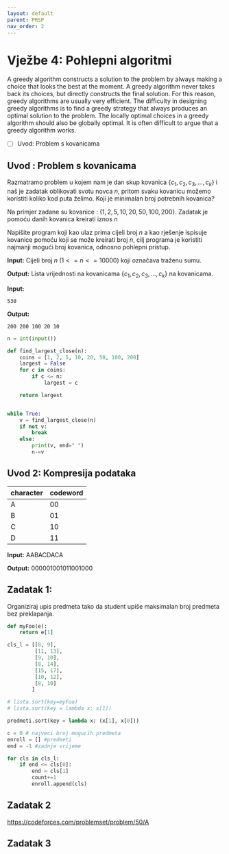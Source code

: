 ```yaml
---
layout: default
parent: PRSP
nav_order: 2
---
```



# Vježbe 4: Pohlepni algoritmi

A greedy algorithm constructs a solution to the problem by always making a choice that looks the best at the moment. A greedy algorithm never takes back its choices, but directly constructs the final solution. For this reason, greedy algorithms are usually very efficient.
The difficulty in designing greedy algorithms is to find a greedy strategy that always produces an optimal solution to the problem. The locally optimal choices in a greedy algorithm should also be globally optimal. It is often difficult to argue that a greedy algorithm works.

- [ ] Uvod: Problem s kovanicama

## Uvod : Problem s kovanicama

Razmatramo problem u kojem nam je dan skup kovanica $\{c_1, c_2, c_3,...,c_k\}$ i naš je zadatak oblikovati svotu novca $n$, pritom svaku kovanicu možemo koristiti koliko kod puta želimo. Koji je minimalan broj potrebnih kovanica?

Na primjer zadane su kovanice : $\{1, 2, 5, 10, 20, 50, 100, 200\}$. Zadatak je pomoću danih kovanica kreirati iznos $n$

Napišite program koji kao ulaz prima cijeli broj $n$ a kao rješenje ispisuje kovanice pomoću koji se može kreirati broj $n$, cilj programa je koristiti najmanji mogući broj kovanica, odnosno pohlepni pristup.

**Input:**
Cijeli broj $n$ $(1 <= n <= 10000)$ koji označava traženu sumu.

**Output:**
Lista vrijednosti na kovanicama $\{c_1, c_2, c_3,...,c_k\}$ na kovanicama.


**Input:**
```
530
```

**Output:**
```
200 200 100 20 10
```

```python
n = int(input())

def find_largest_close(n):
	coins = [1, 2, 5, 10, 20, 50, 100, 200]
	largest = False
	for c in coins:
		if c <= n:
			largest = c

	return largest


while True:	
	v = find_largest_close(n)
	if not v:
		break
	else:
		print(v, end=" ")
		n-=v 

```

## Uvod 2: Kompresija podataka

| character | codeword |
| --------- | -------- |
| A         | 00       |
| B         | 01       |
| C         | 10       |
| D         | 11       |

**Input:**
AABACDACA

**Output:**
000001001011001000


## Zadatak 1:

Organiziraj upis predmeta tako da student upiše maksimalan broj predmeta bez preklapanja.


```python
def myFoo(e):
	return e[1]

cls_l = [[8, 9],
		 [11, 13],
		 [9, 10],
		 [8, 14],
		 [15, 17],
		 [10, 12],
		 [8, 10]
		]

# lista.sort(key=myFoo)
# lista.sort(key = lambda x: x[1])

predmeti.sort(key = lambda x: (x[1], x[0]))

c = 0 # najveci broj mogucih predmeta
enroll = [] #predmeti
end = -1 #zadnje vrijeme

for cls in cls_l:
	if end <= cls[0]:
		end = cls[1]
		count+=1
		enroll.append(cls)
```

## Zadatak 2

https://codeforces.com/problemset/problem/50/A



## Zadatak 3